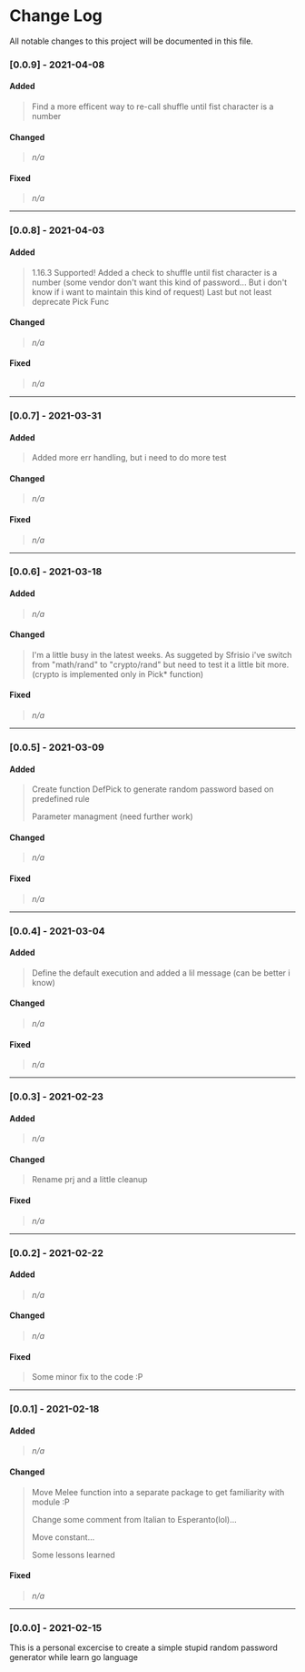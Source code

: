 # Change Log
All notable changes to this project will be documented in this file.

### [0.0.9] - 2021-04-08
#### Added
> Find a more efficent way to re-call shuffle until fist character is a number
#### Changed
> _n/a_ 
#### Fixed
> _n/a_ 

---

### [0.0.8] - 2021-04-03
#### Added
> 1.16.3 Supported! Added a check to shuffle until fist character is a number (some vendor don't want this kind of password... But i don't know if i want to maintain this kind of request) Last but not least deprecate Pick Func
#### Changed
> _n/a_ 
#### Fixed
> _n/a_ 

---

### [0.0.7] - 2021-03-31
#### Added
> Added more err handling, but i need to do more test
#### Changed
> _n/a_ 
#### Fixed
> _n/a_ 

---

### [0.0.6] - 2021-03-18
#### Added
> _n/a_ 
#### Changed
> I'm a little busy in the latest weeks. As suggeted by Sfrisio i've switch from "math/rand" to "crypto/rand" but need to test it a little bit more. (crypto is implemented only in Pick* function)
#### Fixed
> _n/a_ 

---

### [0.0.5] - 2021-03-09
#### Added
> Create function DefPick to generate random password based on predefined rule
> 
> Parameter managment (need further work)
#### Changed
> _n/a_
#### Fixed
> _n/a_ 

---

### [0.0.4] - 2021-03-04
#### Added
> Define the default execution and added a lil message (can be better i know)
#### Changed
> _n/a_
#### Fixed
> _n/a_

---

### [0.0.3] - 2021-02-23
#### Added
> _n/a_
#### Changed
> Rename prj and a little cleanup
#### Fixed
> _n/a_

---

### [0.0.2] - 2021-02-22
#### Added
> _n/a_
#### Changed
> _n/a_
#### Fixed
> Some minor fix to the code :P

---

### [0.0.1] - 2021-02-18
#### Added
> _n/a_
#### Changed
> Move Melee function into a separate package to get familiarity with module :P
> 
> Change some comment from Italian to Esperanto(lol)...
> 
> Move constant...
> 
> Some lessons learned
#### Fixed
> _n/a_

---

### [0.0.0] - 2021-02-15
This is a personal excercise to create a simple stupid random password generator while learn go language